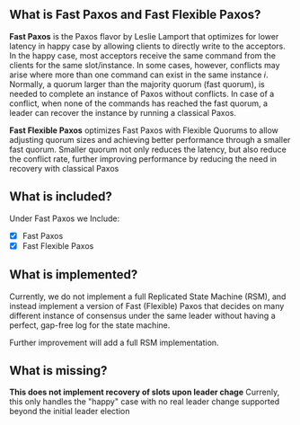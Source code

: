 ## What is Fast Paxos and Fast Flexible Paxos?

**Fast Paxos** is the Paxos flavor by Leslie Lamport that optimizes for
 lower latency in happy case by allowing clients to directly write to
  the acceptors. In the happy case, most acceptors receive the same command
  from the clients for the same slot/instance. In some cases, however, 
  conflicts may arise where more than one command can exist in the same 
  instance _i_. Normally, a quorum larger than the majority quorum (fast
  quorum), is needed to complete an instance of Paxos without conflicts. 
  In case of a conflict, when none of the commands has reached the fast
  quorum, a leader can recover the instance by running a classical Paxos.
  
  **Fast Flexible Paxos** optimizes Fast Paxos with Flexible Quorums to 
  allow adjusting quorum sizes and achieving better performance through a
  smaller fast quorum. Smaller quorum not only reduces the latency, but
  also reduce the conflict rate, further improving performance by reducing
  the need in recovery with classical Paxos    

## What is included?

Under Fast Paxos we Include:
- [x] Fast Paxos
- [x] Fast Flexible Paxos

## What is implemented?

Currently, we do not implement a full Replicated State Machine (RSM), 
and instead implement a version of Fast (Flexible) Paxos that decides
on many different instance of consensus under the same leader without
having a perfect, gap-free log for the state machine. 

Further improvement will add a full RSM implementation.

## What is missing?

**This does not implement recovery of slots upon leader chage**
Currenly, this only handles the "happy" case with no real leader change supported beyond the initial leader election

